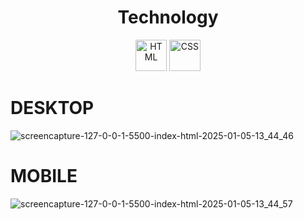 

<h1 align="center">Technology</h1>
<div align="center">
  <img src="https://cdn.jsdelivr.net/gh/devicons/devicon/icons/html5/html5-original.svg" alt="HTML" width="50" height="50"/>
  <img src="https://cdn.jsdelivr.net/gh/devicons/devicon/icons/css3/css3-original.svg" alt="CSS" width="50" height="50"/>
</div>





# DESKTOP

![screencapture-127-0-0-1-5500-index-html-2025-01-05-13_44_46](https://github.com/user-attachments/assets/7f2bfe10-e222-4b30-af6a-5b325216051b)


# MOBILE

![screencapture-127-0-0-1-5500-index-html-2025-01-05-13_44_57](https://github.com/user-attachments/assets/f34129d6-4ff7-41ac-8026-75fa7d6e0f79)







